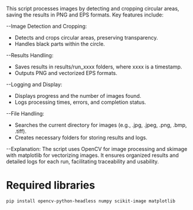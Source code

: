 
This script processes images by detecting and cropping circular areas, saving the results in PNG and EPS formats. Key features include:

--Image Detection and Cropping:
- Detects and crops circular areas, preserving transparency.
- Handles black parts within the circle.

--Results Handling:
- Saves results in results/run_xxxx folders, where xxxx is a timestamp.
- Outputs PNG and vectorized EPS formats.

--Logging and Display:
- Displays progress and the number of images found.
- Logs processing times, errors, and completion status.

--File Handling:
- Searches the current directory for images (e.g., .jpg, .jpeg, .png, .bmp, .tiff).
- Creates necessary folders for storing results and logs.

--Explanation:
The script uses OpenCV for image processing and skimage with matplotlib for vectorizing images. It ensures organized results and detailed logs for each run, facilitating traceability and usability.

# Required libraries

```
pip install opencv-python-headless numpy scikit-image matplotlib


